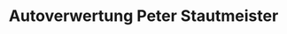 ---
title: "Autoverwertung Peter Stautmeister"
url: /peine/autoverwertung-peter-stautmeister/
shop: Autohaus
---